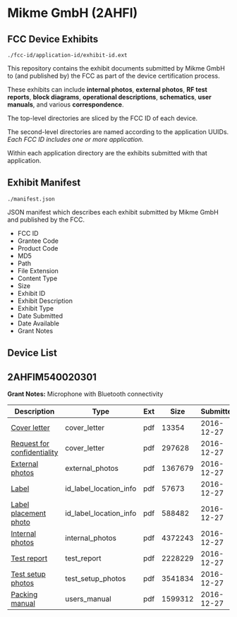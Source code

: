 # Mikme GmbH (2AHFI)
## FCC Device Exhibits

```
./fcc-id/application-id/exhibit-id.ext
```

This repository contains the exhibit documents submitted by Mikme GmbH to (and published by) the FCC as part of the device certification process.

These exhibits can include **internal photos**, **external photos**, **RF test reports**, **block diagrams**, **operational descriptions**, **schematics**, **user manuals**, and various **correspondence**.

The top-level directories are sliced by the FCC ID of each device.

The second-level directories are named according to the application UUIDs. *Each FCC ID includes one or more application.*

Within each application directory are the exhibits submitted with that application. 

## Exhibit Manifest

```
./manifest.json
```

JSON manifest which describes each exhibit submitted by Mikme GmbH and published by the FCC.

- FCC ID
- Grantee Code
- Product Code
- MD5
- Path
- File Extension
- Content Type
- Size
- Exhibit ID
- Exhibit Description
- Exhibit Type
- Date Submitted
- Date Available
- Grant Notes

## Device List
## 2AHFIM540020301
**Grant Notes:** Microphone with Bluetooth connectivity

| Description | Type | Ext | Size | Submitted | Available |
| ----------- | ---- | --- | ---- | --------- | --------- |
| [Cover letter](2AHFIM540020301/5a3259d84b877d438cb0953b7288714a/3240172.pdf) | cover_letter | pdf | 13354 | 2016-12-27 | 2016-12-27 |
| [Request for confidentiality](2AHFIM540020301/5a3259d84b877d438cb0953b7288714a/3240173.pdf) | cover_letter | pdf | 297628 | 2016-12-27 | 2016-12-27 |
| [External photos](2AHFIM540020301/5a3259d84b877d438cb0953b7288714a/3240154.pdf) | external_photos | pdf | 1367679 | 2016-12-27 | 2016-12-27 |
| [Label](2AHFIM540020301/5a3259d84b877d438cb0953b7288714a/3240149.pdf) | id_label_location_info | pdf | 57673 | 2016-12-27 | 2016-12-27 |
| [Label placement photo](2AHFIM540020301/5a3259d84b877d438cb0953b7288714a/3240152.pdf) | id_label_location_info | pdf | 588482 | 2016-12-27 | 2016-12-27 |
| [Internal photos](2AHFIM540020301/5a3259d84b877d438cb0953b7288714a/3240170.pdf) | internal_photos | pdf | 4372243 | 2016-12-27 | 2016-12-27 |
| [Test report](2AHFIM540020301/5a3259d84b877d438cb0953b7288714a/3240167.pdf) | test_report | pdf | 2228229 | 2016-12-27 | 2016-12-27 |
| [Test setup photos](2AHFIM540020301/5a3259d84b877d438cb0953b7288714a/3240168.pdf) | test_setup_photos | pdf | 3541834 | 2016-12-27 | 2016-12-27 |
| [Packing manual](2AHFIM540020301/5a3259d84b877d438cb0953b7288714a/3240169.pdf) | users_manual | pdf | 1599312 | 2016-12-27 | 2016-12-27 |
